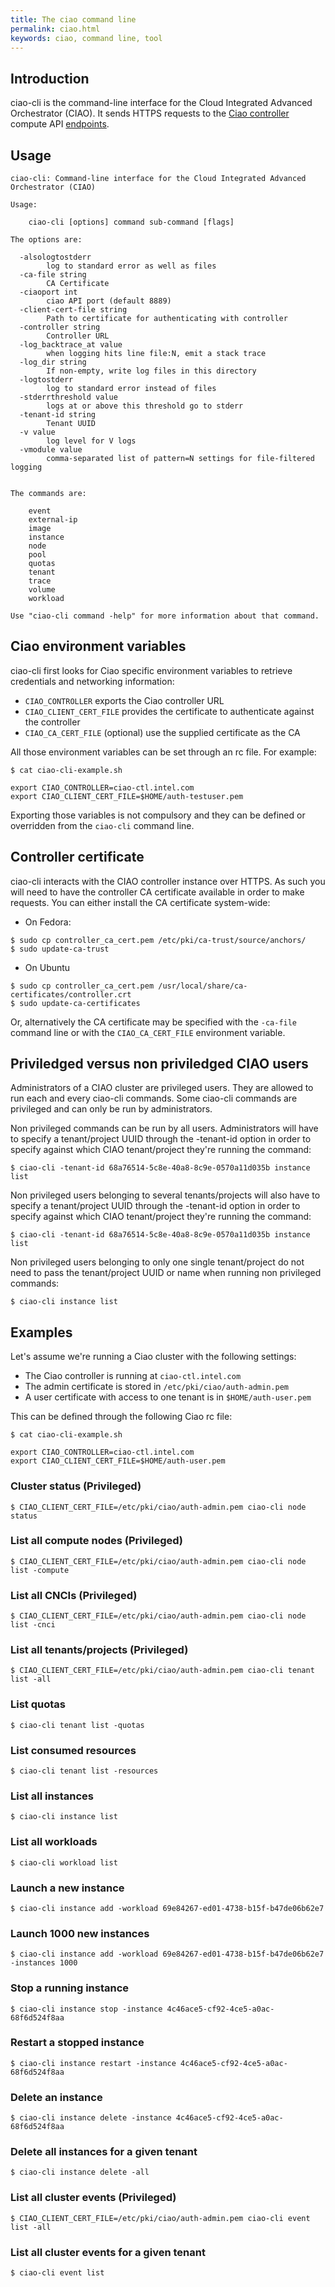 ```yaml
---
title: The ciao command line
permalink: ciao.html
keywords: ciao, command line, tool
---
```


## Introduction

ciao-cli is the command-line interface for the Cloud Integrated Advanced Orchestrator
(CIAO).  It sends HTTPS requests to the [Ciao controller](https://github.com/01org/ciao/tree/master/ciao-controller)
compute API [endpoints](https://github.com/01org/ciao/blob/master/ciao-controller/compute.go).

## Usage

```shell
ciao-cli: Command-line interface for the Cloud Integrated Advanced Orchestrator (CIAO)

Usage:

	ciao-cli [options] command sub-command [flags]

The options are:

  -alsologtostderr
    	log to standard error as well as files
  -ca-file string
    	CA Certificate
  -ciaoport int
    	ciao API port (default 8889)
  -client-cert-file string
    	Path to certificate for authenticating with controller
  -controller string
    	Controller URL
  -log_backtrace_at value
    	when logging hits line file:N, emit a stack trace
  -log_dir string
    	If non-empty, write log files in this directory
  -logtostderr
    	log to standard error instead of files
  -stderrthreshold value
    	logs at or above this threshold go to stderr
  -tenant-id string
    	Tenant UUID
  -v value
    	log level for V logs
  -vmodule value
    	comma-separated list of pattern=N settings for file-filtered logging


The commands are:

	event
	external-ip
	image
	instance
	node
	pool
	quotas
	tenant
	trace
	volume
	workload

Use "ciao-cli command -help" for more information about that command.
```

## Ciao environment variables

ciao-cli first looks for Ciao specific environment variables to retrieve
credentials and networking information:

* `CIAO_CONTROLLER` exports the Ciao controller URL
* `CIAO_CLIENT_CERT_FILE` provides the certificate to authenticate against the controller
* `CIAO_CA_CERT_FILE` (optional) use the supplied certificate as the CA

All those environment variables can be set through an rc file.
For example:

```shell
$ cat ciao-cli-example.sh

export CIAO_CONTROLLER=ciao-ctl.intel.com
export CIAO_CLIENT_CERT_FILE=$HOME/auth-testuser.pem
```

Exporting those variables is not compulsory and they can be defined
or overridden from the `ciao-cli` command line.

## Controller certificate

ciao-cli interacts with the CIAO controller instance over HTTPS.  As such you
will need to have the controller CA certificate available in order to make
requests. You can either install the CA certificate system-wide:

* On Fedora:
```shell
$ sudo cp controller_ca_cert.pem /etc/pki/ca-trust/source/anchors/
$ sudo update-ca-trust
```

* On Ubuntu
```shell
$ sudo cp controller_ca_cert.pem /usr/local/share/ca-certificates/controller.crt
$ sudo update-ca-certificates
```

Or, alternatively the CA certificate may be specified with the `-ca-file`
command line or with the `CIAO_CA_CERT_FILE` environment variable.

## Priviledged versus non priviledged CIAO users

Administrators of a CIAO cluster are privileged users. They are allowed to run
each and every ciao-cli commands. Some ciao-cli commands are privileged and can
only be run by administrators.

Non privileged commands can be run by all users. Administrators will have to specify
a tenant/project UUID through the -tenant-id option in order to specify against which
CIAO tenant/project they're running the command:
```shell
$ ciao-cli -tenant-id 68a76514-5c8e-40a8-8c9e-0570a11d035b instance list 
```

 Non privileged users belonging to several tenants/projects will also have to
 specify a tenant/project UUID through the -tenant-id option in order to specify
 against which CIAO tenant/project they're running the command:

```shell
$ ciao-cli -tenant-id 68a76514-5c8e-40a8-8c9e-0570a11d035b instance list
```

Non privileged users belonging to only one single tenant/project do not need to
pass the tenant/project UUID or name when running non privileged commands:

```shell
$ ciao-cli instance list
```


## Examples

Let's assume we're running a Ciao cluster with the following settings:

* The Ciao controller is running at `ciao-ctl.intel.com`
* The admin certificate is stored in `/etc/pki/ciao/auth-admin.pem`
* A user certificate with access to one tenant is in `$HOME/auth-user.pem`

This can be defined through the following Ciao rc file:

```shell
$ cat ciao-cli-example.sh

export CIAO_CONTROLLER=ciao-ctl.intel.com
export CIAO_CLIENT_CERT_FILE=$HOME/auth-user.pem
```

### Cluster status (Privileged)

```shell
$ CIAO_CLIENT_CERT_FILE=/etc/pki/ciao/auth-admin.pem ciao-cli node status
```

### List all compute nodes (Privileged)

```shell
$ CIAO_CLIENT_CERT_FILE=/etc/pki/ciao/auth-admin.pem ciao-cli node list -compute
```

### List all CNCIs (Privileged)

```shell
$ CIAO_CLIENT_CERT_FILE=/etc/pki/ciao/auth-admin.pem ciao-cli node list -cnci
```

### List all tenants/projects (Privileged)

```shell
$ CIAO_CLIENT_CERT_FILE=/etc/pki/ciao/auth-admin.pem ciao-cli tenant list -all
```

### List quotas

```shell
$ ciao-cli tenant list -quotas
```

### List consumed resources

```shell
$ ciao-cli tenant list -resources
```

### List all instances

```shell
$ ciao-cli instance list
```

### List all workloads

```shell
$ ciao-cli workload list
```

### Launch a new instance

```shell
$ ciao-cli instance add -workload 69e84267-ed01-4738-b15f-b47de06b62e7
```

### Launch 1000 new instances

```shell
$ ciao-cli instance add -workload 69e84267-ed01-4738-b15f-b47de06b62e7 -instances 1000
```

### Stop a running instance

```shell
$ ciao-cli instance stop -instance 4c46ace5-cf92-4ce5-a0ac-68f6d524f8aa
```

### Restart a stopped instance

```shell
$ ciao-cli instance restart -instance 4c46ace5-cf92-4ce5-a0ac-68f6d524f8aa
```

### Delete an instance

```shell
$ ciao-cli instance delete -instance 4c46ace5-cf92-4ce5-a0ac-68f6d524f8aa
```

### Delete all instances for a given tenant

```shell
$ ciao-cli instance delete -all
```

### List all cluster events (Privileged)

```shell
$ CIAO_CLIENT_CERT_FILE=/etc/pki/ciao/auth-admin.pem ciao-cli event list -all
```

### List all cluster events for a given tenant

```shell
$ ciao-cli event list
```
